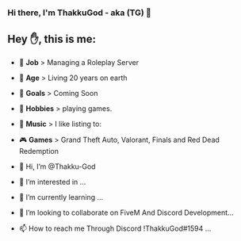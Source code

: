 ### Hi there, I'm ThakkuGod - aka (TG) 👋

## Hey ✋, this is me:

- 🧹 **Job** > Managing a Roleplay Server
- 👴 **Age** > Living 20 years on earth
- 🥅 **Goals** > Coming Soon 
- 🧩 **Hobbies** > playing games.
- 🎵 **Music** > I like listing to: 
- 🎮 **Games** > Grand Theft Auto, Valorant, Finals and Red Dead Redemption




- 👋 Hi, I’m @Thakku-God
- 👀 I’m interested in ...
- 🌱 I’m currently learning ...
- 💞️ I’m looking to collaborate on FiveM And Discord Development...
- 📫 How to reach me Through Discord !ThakkuGod#1594 ...

<!---
Thakku-God/Thakku-God is a ✨ special ✨ repository because its `README.md` (this file) appears on your GitHub profile.
You can click the Preview link to take a look at your changes.
--->
